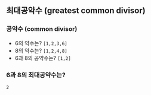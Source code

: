 ## 최대공약수 (greatest common divisor)

### 공약수 (common divisor)

* 6의 약수는? `[1,2,3,6]`
* 8의 약수는? `[1,2,4,8]`
* 6과 8의 공약수는? `[1,2]`

### 6과 8의 최대공약수는?

`2`

